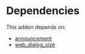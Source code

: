 # Dependencies

This addon depends on:

- [announcement](https://github.com/bringout/oca-technical)
- [web_dialog_size](https://github.com/bringout/oca-technical)
